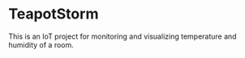 # TeapotStorm
This is an IoT project for monitoring and visualizing temperature and humidity of a room.
